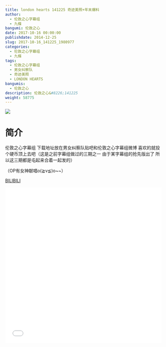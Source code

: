 ```yaml
---
title: london hearts 141225 奇迹美照+年末爆料
author: 
  - 伦敦之心字幕组
  - 九條
bangumi: 伦敦之心
date: 2017-10-16 00:00:00
publishdate: 2014-12-25
slug: 2017-10-16_141225_1980977
categories: 
  - 伦敦之心字幕组
  - 九條
tags: 
  - 伦敦之心字幕组
  - 男女纠察队
  - 奇迹美照
  - LONDON HEARTS
bangumis: 
  - 伦敦之心
description: 伦敦之心&#8226;141225
weight: 58775
---
```


![](https://i.imgur.com/j0v10wD.jpg)

# 简介  
伦敦之心字幕组 下载地址放在男女纠察队贴吧和伦敦之心字幕组微博 喜欢的就投个硬币顶上去吧（这是之前字幕组做过的三期之一 由于某字幕组的抢先版出了 所以这三期都是屯起来合着一起发的）
（OP有女神献唱o(≧v≦)o~~）

  [BILIBILI](https://www.bilibili.com/video/av1980977/)


  <iframe src="//www.bilibili.com/html/html5player.html?cid=3061908&aid=1980977" width="100%" height="500" frameborder="0" allowfullscreen="allowfullscreen"></iframe>
